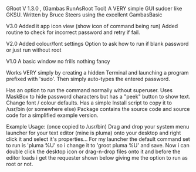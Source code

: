 
GRoot V 1.3.0 , (Gambas RunAsRoot Tool) A VERY simple GUI sudoer like GKSU.
Written by Bruce Steers using the excellent GambasBasic

V3.0
Added it app icon view (show icon of command being run)
Added routine to check for incorrect password and retry if fail.

V2.0
Added colour/font settings
Option to ask how to run if blank password or just run without root

V1.0
A basic window no frills nothing fancy


Works VERY simply by creating a hidden Terminal and launching a program prefixed with 'sudo'.
Then simply auto-types the entered password.

Has an option to run the command normally without superuser.
Uses MaskBox to hide password characters but has a "peek" button to show text.
Change font / colour defaults.
Has a simple Install script to copy it to /usr/bin (or somewhere else)
Package contains the source code and source code for a simplified example version.


Example Usage: (once copied to /usr/bin)
Drag and drop your system menu launcher for your text editor (mine is pluma) onto your desktop and right click it and select it's properties...
For my launcher the default command set to run is 'pluma %U' so i change it to 'groot pluma %U' and save.
Now i can double click the desktop icon or drag-n-drop files onto it and before the editor loads i get the requester shown below giving me the option to run as root or not. 
